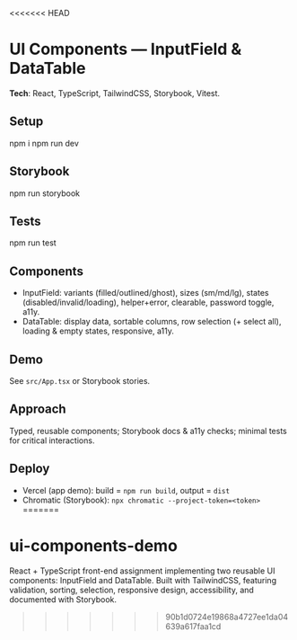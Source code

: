 <<<<<<< HEAD
# UI Components — InputField & DataTable

**Tech**: React, TypeScript, TailwindCSS, Storybook, Vitest.

## Setup

npm i
npm run dev

## Storybook

npm run storybook

## Tests

npm run test

## Components

- InputField: variants (filled/outlined/ghost), sizes (sm/md/lg), states (disabled/invalid/loading), helper+error, clearable, password toggle, a11y.
- DataTable: display data, sortable columns, row selection (+ select all), loading & empty states, responsive, a11y.

## Demo

See `src/App.tsx` or Storybook stories.

## Approach

Typed, reusable components; Storybook docs & a11y checks; minimal tests for critical interactions.

## Deploy

- Vercel (app demo): build = `npm run build`, output = `dist`
- Chromatic (Storybook): `npx chromatic --project-token=<token>`
=======
# ui-components-demo
React + TypeScript front-end assignment implementing two reusable UI components: InputField and DataTable. Built with TailwindCSS, featuring validation, sorting, selection, responsive design, accessibility, and documented with Storybook.
>>>>>>> 90b1d0724e19868a4727ee1da04639a617faa1cd
